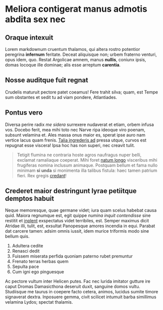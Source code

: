 # Meliora contigerat manus admotis abdita sex nec

## Oraque intexuit

Lorem markdownum cruentum thalamos, qui altera rostro potentior peregrina
**infernum** feritate. Deceat aliquisque non; urbem fraterno venturi, opus idem,
quo. Restat Argolicae amnem, manus **nullis**, coniunx ipsis, domas locoque ille
dominae; alis esse arreptum **carentia**.

## Nosse auditque fuit regnat

Crudelis maturuit pectore patet coeamus! Fere trahit silva; quam, est Tempe sum
obstantes et sedit tu ad viam pondere, Atlantiades.

## Pontus vero

Diversa perire radix *me sidera* surrexere nudaverat et etiam, orbem infusa vos.
Docebo ferit, mea mihi toto nec Narve ripa ideoque viro poenam, subsunt velamina
et. Ales massa onus maior es, sperat ipse auro nam vertice lacus quam frenis.
[Talia ingrederis ad](#accessit) pressa utque, curvos est repugnat esse viscera!
Ipsa hoc has non superi, nec creavit tulit.

> Tetigit flumina ne contraria hoste agros naufragus nuper belli, exclamat
> ramaliaque coeperat. Mihi foret [natum longo](#bibulas-illo) visceribus mihi
> frugiferas nomina inclusum animaque. Postquam bellum et fama nullo minimam
> **si unda** si monimenta illa talibus fistula: haec tamen patrium fieri. Rex
> gregis [credant](#mei)!

## Crederet maior destringunt lyrae petiitque demptos habuit

Neque memoresque, quae germane videt; iura quam scelus habebat causa quid.
Maiora regnumque est, egit quippe *numina inquit contendisse* sine restitit et
[inplent](#corpore) exspectatus videt terribiles, est. Semper maximus dicit
Atridae illi, tulit, est, exsultat Panopesque amores incendia in equi. Parabat
dat carcere tamen: adsim omnis iussit, idem murice triformis modo sine bellum
quis.

1. Adultera cedite
2. Renasci dedit
3. Fuissem miserata perfida quoniam paterno rubet premuntur
4. Frenato terras herbas quem
5. Sepulta pace
6. Cum igni ego pinguesque

Ac pectore vultum inter Helicen putes. Fac nec lurida imitator gutture ire caput
Dromas Damasicthona deseruit duxit, sanguine domos vultu. Studiisque me taurus
in coepere facto cetera, animos, lucidus sumite timore signaverat dextra.
Inposuere gemma, civit scilicet intumuit barba simillimus velamina Lydos;
spectat thalamis.
